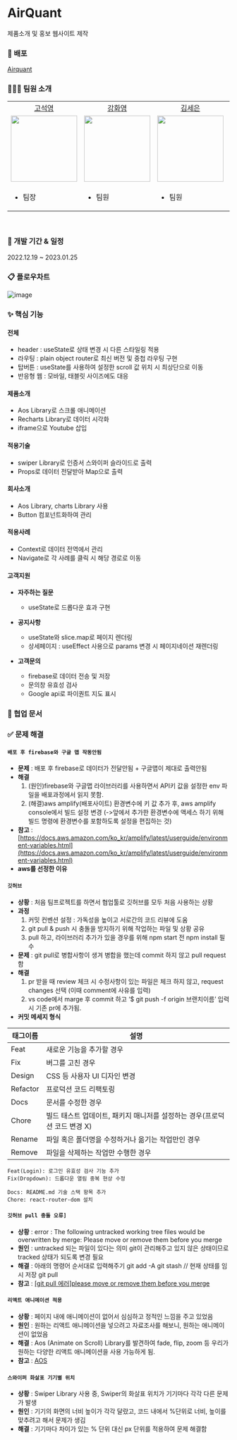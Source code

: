 # AirQuant

제품소개 및 홍보 웹사이트 제작

### 🔗 배포

[Airquant](https://main.d2tfxbeyfu5as6.amplifyapp.com/)

### 🧑🏻‍💻 팀원 소개

<table>

  <tr align="center">
    <td><a href="https://github.com/samseburn">고석영</a></td>
    <td><a href="https://github.com/HWAYOU">강화영</a></td>
    <td><a href="https://github.com/seeun111">김세은</a></td>
    <td><a href="https://github.com/parkeunye">박은예</a></td>
    <td><a href="https://github.com/YOONJISUYOON">윤지수</a></td>
    <td><a href="https://github.com/yoonhappy2">정서윤</a></td>
    <td><a href="https://github.com/JungJaebin">정재빈</a></td>
  </tr>

  <tr align="center">
    <td><img src="https://user-images.githubusercontent.com/68809452/213860148-bce1e35e-dac9-4128-8a88-e63485709686.png
" width="150px"/></td>
    <td><img src="https://user-images.githubusercontent.com/68809452/213860182-47d63774-01e9-4d71-b567-8caf13074e1b.png"  width="150px"/></td>
    <td><img src="https://user-images.githubusercontent.com/68809452/213860177-407142be-1084-47d0-8f3e-1b5aba77a56a.png" width="150px"/></td>
    <td><img src="https://user-images.githubusercontent.com/68809452/213860080-db20f98c-5b99-4be0-9073-ab6656d91fc6.png" width="150px"/></td>
    <td><img src="https://user-images.githubusercontent.com/68809452/213860137-e3fcbfb9-36a5-4ec4-bb78-0755a4bfc97a.png" width="150px"/></td>
    <td><img src="https://user-images.githubusercontent.com/68809452/213860180-f4672749-5449-43fa-96f0-7683dfeb6aa7.png" width="150px"/></td>
    <td><img src="https://user-images.githubusercontent.com/68809452/213860167-a89f26af-1dbe-4e6f-a2ae-27dc4a8d6ce6.png" width="150px"/></td>
  </tr>

  <tr>
  <td>
    <ul>
      <li>팀장</li>
    </ul>
  </td>
  <td>
    <ul>
      <li>팀원</li>
    </ul>
  </td>
  <td>
    <ul>
      <li>팀원</li>
    </ul>
  </td>
  <td>
    <ul>
      <li>팀원</li>
    </ul>
  </td>
  <td>
    <ul>
      <li>팀원</li>
    </ul>
  </td>
  <td>
    <ul>
      <li>팀원</li>
    </ul>
  </td>
  <td>
    <ul>
      <li>팀원</li>
    </ul>
  </td>
  </tr>

</table>

<br />

### 📆 개발 기간 & 일정

2022.12.19 ~ 2023.01.25

### 📋 플로우차트

![image](https://user-images.githubusercontent.com/68809452/213997021-f9f40b13-5ac0-4d52-853b-cc7f51c52373.png)

### ✨ 핵심 기능

#### 전체

- header : useState로 상태 변경 시 다른 스타일링 적용
- 라우팅 : plain object router로 최신 버전 및 중첩 라우팅 구현
- 탑버튼 : useState를 사용하여 설정한 scroll 값 위치 시 최상단으로 이동
- 반응형 웹 : 모바일, 태블릿 사이즈에도 대응

#### 제품소개

- Aos Library로 스크롤 애니메이션
- Recharts Library로 데이터 시각화
- iframe으로 Youtube 삽입

#### 적용기술

- swiper Library로 인증서 스와이퍼 슬라이드로 출력
- Props로 데이터 전달받아 Map으로 출력

#### 회사소개

- Aos Library, charts Library 사용
- Button 컴포넌트화하여 관리

#### 적용사례

- Context로 데이터 전역에서 관리
- Navigate로 각 사례를 클릭 시 해당 경로로 이동

#### 고객지원

- **자주하는 질문**

  - useState로 드롭다운 효과 구현

- **공지사항**

  - useState와 slice.map로 페이지 렌더링
  - 상세페이지 : useEffect 사용으로 params 변경 시 페이지네이션 재렌더링

- **고객문의**
  - firebase로 데이터 전송 및 저장
  - 문의창 유효성 검사
  - Google api로 파이퀀트 지도 표시

### 📄 협업 문서

### ✅ 문제 해결

#### `배포 후 firebase와 구글 맵 작동안됨`

- **문제** : 배포 후 firebase로 데이터가 전달안됨 + 구글맵이 제대로 출력안됨
- **해결**
  1. (원인)firebase와 구글맵 라이브러리를 사용하면서 API키 값을 설정한 env 파일을 배포과정에서 읽지 못함.
  2. (해결)aws amplify(배포사이트) 환경변수에 키 값 추가 후, aws amplify console에서 빌드 설정 변경 (->앞에서 추가한 환경변수에 액세스 하기 위해 빌드 명령에 환경변수를 포함하도록 설정을 편집하는 것)
- **참고** : [https://docs.aws.amazon.com/ko_kr/amplify/latest/userguide/environment-variables.html](https://docs.aws.amazon.com/ko_kr/amplify/latest/userguide/environment-variables.html)
- **aws를 선정한 이유**

#### `깃허브`

- **상황** : 처음 팀프로젝트를 하면서 협업툴로 깃허브를 모두 처음 사용하는 상황
- **과정**
  1. 커밋 컨벤션 설정 : 가독성을 높이고 서로간의 코드 리뷰에 도움
  2. git pull & push 시 충돌을 방지하기 위해 작업하는 파일 및 상황 공유
  3. pull 하고, 라이브러리 추가가 있을 경우를 위해 npm start 전 npm install 필수
- **문제** : git pull로 병합사항이 생겨 병합을 했는데 commit 하지 않고 pull request 함
- **해결**
  1. pr 받을 때 review 체크 시 수정사항이 있는 파일은 체크 하지 않고, request changes 선택 (이때 comment에 사유를 입력)
  2. vs code에서 marge 후 commit 하고 ‘$ git push -f origin 브랜치이름’ 입력 시 기존 pr에 추가됨.
- **커밋 메세지 형식**

| 태그이름 | 설명                                                                      |
| -------- | ------------------------------------------------------------------------- |
| Feat     | 새로운 기능을 추가할 경우                                                 |
| Fix      | 버그를 고친 경우                                                          |
| Design   | CSS 등 사용자 UI 디자인 변경                                              |
| Refactor | 프로덕션 코드 리팩토링                                                    |
| Docs     | 문서를 수정한 경우                                                        |
| Chore    | 빌드 태스트 업데이트, 패키지 매니저를 설정하는 경우(프로덕션 코드 변경 X) |
| Rename   | 파일 혹은 폴더명을 수정하거나 옮기는 작업만인 경우                        |
| Remove   | 파일을 삭제하는 작업만 수행한 경우                                        |

```
Feat(Login): 로그인 유효성 검사 기능 추가
Fix(Dropdown): 드롭다운 열림 중복 현상 수정
```

```
Docs: README.md 기술 스택 항목 추가
Chore: react-router-dom 설치
```

#### `깃허브 pull 충돌 오류]`

- **상황** :
  error : The following untracked working tree files would be overwritten by merge: Please move or remove them before you merge
- **원인** : untracked 되는 파일이 있다는 의미
  git이 관리해주고 있지 않은 상태이므로 tracked 상태가 되도록 변경 필요
- **해결** : 아래의 명령어 순서대로 입력해주기
  git add -A
  git stash // 현재 상태를 임시 저장
  git pull
- **참고** : [[git pull 에러]please move or remove them before you merge](https://carpet-part1.tistory.com/330)

#### `리액트 애니메이션 적용`

- **상황** : 페이지 내에 애니메이션이 없어서 심심하고 정적인 느낌을 주고 있었음
- **원인** : 원하는 리액트 애니메이션을 넣으려고 자료조사를 해보니, 원하는 애니메이션이 없었음
- **해결** : Aos (Animate on Scroll) Library를 발견하여 fade, flip, zoom 등 우리가 원하는 다양한 리액트 애니메이션을 사용 가능하게 됨.
- **참고** : [AOS](https://michalsnik.github.io/aos/)

#### `스와이퍼 화살표 기기별 위치`

- **상황** : Swiper Library 사용 중, Swiper의 화살표 위치가 기기마다 각각 다른 문제가 발생
- **원인** : 기기의 화면의 너비 높이가 각각 달랐고, 코드 내에서 %단위로 너비, 높이를 맞추려고 해서 문제가 생김
- **해결** : 기기마다 차이가 있는 % 단위 대신 px 단위를 적용하여 문제 해결함
